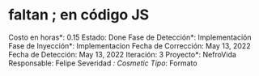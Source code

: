 # faltan ; en código JS

Costo en horas*: 0.15
Estado: Done
Fase de Detección*: Implementación
Fase de Inyección*: Implementacion
Fecha de Corrección: May 13, 2022
Fecha de Detección: May 13, 2022
Iteración: 3
Proyecto*: NefroVida
Responsable: Felipe
Severidad *: Cosmetic
Tipo*: Formato